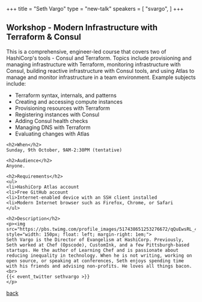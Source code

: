 +++
title = "Seth Vargo"
type = "new-talk"
speakers = [
        "svargo",
]
+++
<div class="span-15">
  <div class="span-15 last">
    <h2>Workshop - Modern Infrastructure with Terraform & Consul</h2>
    This is a comprehensive, engineer-led course that covers two of HashiCorp's tools - Consul and Terraform. Topics include provisioning and managing infrastructure with Terraform, monitoring infrastructure with Consul, building reactive infrastructure with Consul tools, and using Atlas to manage and monitor infrastructure in a team environment. Example subjects include:
    <ul>
    <li>Terraform syntax, internals, and patterns
    <li>Creating and accessing compute instances
    <li>Provisioning resources with Terraform
    <li>Registering instances with Consul
    <li>Adding Consul health checks
    <li>Managing DNS with Terraform
    <li>Evaluating changes with Atlas
    </ul>

    <h2>When</h2>
    Sunday, 9th October, 9AM-2:30PM (tentative)

    <h2>Audience</h2>
    Anyone.

    <h2>Requirements</h2>
    <ul>
    <li>HashiCorp Atlas account
    <li>Free GitHub account
    <li>Internet-enabled device with an SSH client installed
    <li>Modern Internet browser such as Firefox, Chrome, or Safari
    </ul>

    <h2>Description</h2>
    <p><img src="https://pbs.twimg.com/profile_images/517438651253276672/qQuEwsRL_400x400.jpeg" style="width: 150px; float: left; margin-right: 1em;">
    Seth Vargo is the Director of Evangelism at HashiCorp. Previously, Seth worked at Chef (Opscode), CustomInk, and a few Pittsburgh-based startups. He the author of Learning Chef and is passionate about reducing inequality in technology. When he is not writing, working on open source, or speaking at conferences, Seth enjoys spending time with his friends and advising non-profits. He loves all things bacon.
    <br>
    {{< event_twitter sethvargo >}}
    </p>
  </div>
  <a href="/events/2016-singapore/proposals/">back</a>
</div>